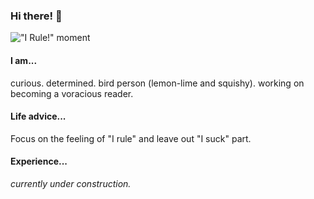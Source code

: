 ### Hi there! 👋
!["I Rule!" moment](https://media.giphy.com/media/v1.Y2lkPTc5MGI3NjExMjUzbWZhbmp3cjBkMjk3bmN3dDFnYzN2Y25nN3NiZHpjdTV5cTJocCZlcD12MV9pbnRlcm5hbF9naWZfYnlfaWQmY3Q9Zw/Rhf0uSWt1P2TFqVMZK/giphy.gif)

#### I am...
curious. determined. bird person (lemon-lime and squishy). working on becoming a voracious reader.

#### Life advice...
Focus on the feeling of "I rule" and leave out "I suck" part.

#### Experience...
*currently under construction.*
